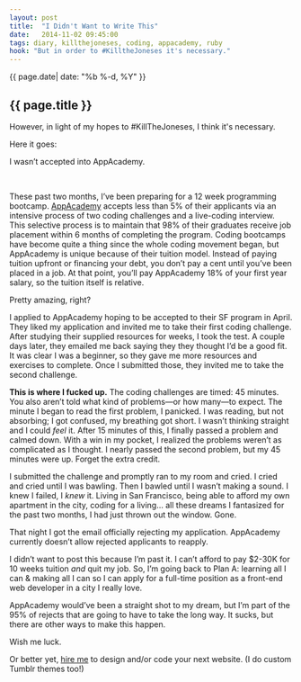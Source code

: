 ```yaml
---
layout: post
title:  "I Didn't Want to Write This"
date:   2014-11-02 09:45:00
tags: diary, killthejoneses, coding, appacademy, ruby
hook: "But in order to #KilltheJoneses it's necessary."
---
```


<time> {{ page.date| date: "%b %-d, %Y" }} </time>

## {{ page.title }}

However, in light of my hopes to #KillTheJoneses, I think it's necessary.

Here it goes: 

I wasn’t accepted into AppAcademy.

<br>

These past two months, I’ve been preparing for a 12 week programming bootcamp. [AppAcademy][appacademy.io] accepts less than 5% of their applicants via an intensive process of two coding challenges and a live-coding interview. This selective process is to maintain that 98% of their graduates receive job placement within 6 months of completing the program. Coding bootcamps have become quite a thing since the whole coding movement began, but AppAcademy is unique because of their tuition model. Instead of paying tuition upfront or financing your debt, you don’t pay a cent until you’ve been placed in a job. At that point, you’ll pay AppAcademy 18% of your first year salary, so the tuition itself is relative.

Pretty amazing, right?

I applied to AppAcademy hoping to be accepted to their SF program in April. They liked my application and invited me to take their first coding challenge. After studying their supplied resources for weeks, I took the test. A couple days later, they emailed me back saying they they thought I’d be a good fit. It was clear I was a beginner, so they gave me more resources and exercises to complete. Once I submitted those, they invited me to take the second challenge.

**This is where I fucked up.** The coding challenges are timed: 45 minutes. You also aren’t told what kind of problems—or how many—to expect. The minute I began to read the first problem, I panicked. I was reading, but not absorbing; I got confused, my breathing got short. I wasn’t thinking straight and I could _feel_ it. After 15 minutes of this, I finally passed a problem and calmed down. With a win in my pocket, I realized the problems weren’t as complicated as I thought. I nearly passed the second problem, but my 45 minutes were up. Forget the extra credit.

I submitted the challenge and promptly ran to my room and cried. I cried and cried until I was bawling. Then I bawled until I wasn’t making a sound. I knew I failed, I _knew_ it. Living in San Francisco, being able to afford my own apartment in the city, coding for a living… all these dreams I fantasized for the past two months, I had just thrown out the window. Gone.

That night I got the email officially rejecting my application.
AppAcademy currently doesn’t allow rejected applicants to reapply.

I didn’t want to post this because I’m past it. I can’t afford to pay $2-30K for 10 weeks tuition _and_ quit my job. So, I’m going back to Plan A: learning all I can & making all I can so I can apply for a full-time position as a front-end web developer in a city I really love.

AppAcademy would’ve been a straight shot to my dream, but I’m part of the 95% of rejects that are going to have to take the long way. It sucks, but there are other ways to make this happen.

Wish me luck.

Or better yet, [hire me][commission] to design and/or code your next website. 
(I do custom Tumblr themes too!)

[killthejonses]: #
[appacademy.io]: http://www.appacademy.io/
[commission]: mailto:amira.dhaile@gmail.com?Subject=Amira,%20You're%20about%20to%20get%20so%20excited%20cause%20I%20have%20a%20job%20for%20you.